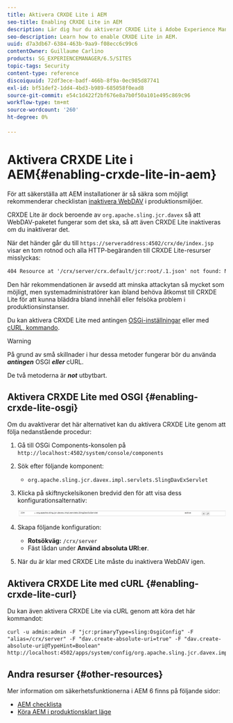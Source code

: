 ```yaml
---
title: Aktivera CRXDE Lite i AEM
seo-title: Enabling CRXDE Lite in AEM
description: Lär dig hur du aktiverar CRXDE Lite i Adobe Experience Manager.
seo-description: Learn how to enable CRXDE Lite in AEM.
uuid: d7a3db67-6384-463b-9aa9-f08ecc6c99c6
contentOwner: Guillaume Carlino
products: SG_EXPERIENCEMANAGER/6.5/SITES
topic-tags: Security
content-type: reference
discoiquuid: 72df3ece-badf-466b-8f9a-0ec985d87741
exl-id: bf51def2-1dd4-4bd3-b989-685058f0ead8
source-git-commit: e54c1d422f2bf676e8a7b0f50a101e495c869c96
workflow-type: tm+mt
source-wordcount: '260'
ht-degree: 0%

---
```


# Aktivera CRXDE Lite i AEM{#enabling-crxde-lite-in-aem}

För att säkerställa att AEM installationer är så säkra som möjligt rekommenderar checklistan [inaktivera WebDAV](/help/sites-administering/security-checklist.md#disable-webdav) i produktionsmiljöer.

CRXDE Lite är dock beroende av `org.apache.sling.jcr.davex` så att WebDAV-paketet fungerar som det ska, så att även CRXDE Lite inaktiveras om du inaktiverar det.

När det händer går du till `https://serveraddress:4502/crx/de/index.jsp` visar en tom rotnod och alla HTTP-begäranden till CRXDE Lite-resurser misslyckas:

```xml
404 Resource at '/crx/server/crx.default/jcr:root/.1.json' not found: No resource found
```

Den här rekommendationen är avsedd att minska attackytan så mycket som möjligt, men systemadministratörer kan ibland behöva åtkomst till CRXDE Lite för att kunna bläddra bland innehåll eller felsöka problem i produktionsinstanser.

Du kan aktivera CRXDE Lite med antingen [OSGi-inställningar](#enabling-crxde-lite-osgi) eller med [cURL, kommando](#enabling-crxde-lite-curl).

>[!WARNING]
>
>På grund av små skillnader i hur dessa metoder fungerar bör du använda ***antingen*** OSGI ***eller*** cURL.
>
>De två metoderna är ***not*** utbytbart.

## Aktivera CRXDE Lite med OSGI {#enabling-crxde-lite-osgi}

Om du avaktiverar det här alternativet kan du aktivera CRXDE Lite genom att följa nedanstående procedur:

1. Gå till OSGi Components-konsolen på `http://localhost:4502/system/console/components`
1. Sök efter följande komponent:

   * `org.apache.sling.jcr.davex.impl.servlets.SlingDavExServlet`

1. Klicka på skiftnyckelsikonen bredvid den för att visa dess konfigurationsalternativ:

   ![chlimage_1-80](assets/chlimage_1-80a.png)

1. Skapa följande konfiguration:

   * **Rotsökväg:** `/crx/server`
   * Fäst lådan under **Använd absoluta URI:er**.

1. När du är klar med CRXDE Lite måste du inaktivera WebDAV igen.

## Aktivera CRXDE Lite med cURL {#enabling-crxde-lite-curl}

Du kan även aktivera CRXDE Lite via cURL genom att köra det här kommandot:

```shell
curl -u admin:admin -F "jcr:primaryType=sling:OsgiConfig" -F "alias=/crx/server" -F "dav.create-absolute-uri=true" -F "dav.create-absolute-uri@TypeHint=Boolean" http://localhost:4502/apps/system/config/org.apache.sling.jcr.davex.impl.servlets.SlingDavExServlet
```

## Andra resurser {#other-resources}

Mer information om säkerhetsfunktionerna i AEM 6 finns på följande sidor:

* [AEM checklista](/help/sites-administering/security-checklist.md)
* [Köra AEM i produktionsklart läge](/help/sites-administering/production-ready.md)
